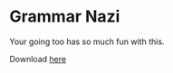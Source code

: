 Grammar Nazi
============

Your going too has so much fun with this.

Download [here](https://dl.dropboxusercontent.com/u/4211378/grammar-nazi.crx)
